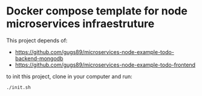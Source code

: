# Docker compose template for node microservices infraestruture

This project depends of:
 - https://github.com/gugs89/microservices-node-example-todo-backend-mongodb
 - https://github.com/gugs89/microservices-node-example-todo-frontend


to init this project, clone in your computer and run:

```./init.sh```
